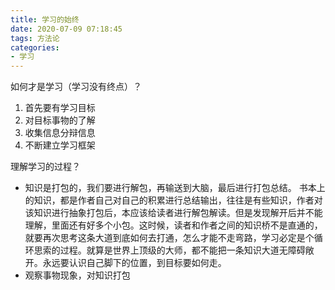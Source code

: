 ```yaml
---
title: 学习的始终
date: 2020-07-09 07:18:45
tags: 方法论
categories: 
- 学习
---
```




如何才是学习（学习没有终点）？

1. 首先要有学习目标
2. 对目标事物的了解
3. 收集信息分辩信息
4. 不断建立学习框架

理解学习的过程？

- 知识是打包的，我们要进行解包，再输送到大脑，最后进行打包总结。
  书本上的知识，都是作者自己对自己的积累进行总结输出，往往是有些知识，作者对该知识进行抽象打包后，本应该给读者进行解包解读。但是发现解开后并不能理解，里面还有好多个小包。这时候，读者和作者之间的知识桥不是直通的，就要再次思考这条大道到底如何去打通，怎么才能不走弯路，学习必定是个循环思索的过程。就算是世界上顶级的大师，都不能把一条知识大道无障碍敞开。永远要认识自己脚下的位置，到目标要如何走。
- 观察事物现象，对知识打包

